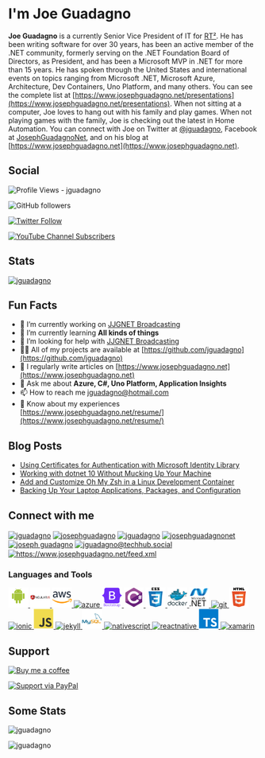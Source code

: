 # I'm Joe Guadagno

**Joe Guadagno** is a currently Senior Vice President of IT for [RT²](https://www.rt2.com).
He has been writing software for over 30 years, has been an active member of the .NET community,
formerly serving on the .NET Foundation Board of Directors, as President, and has been a Microsoft MVP in .NET for more than 15 years.
He has spoken through the United States and international events on topics ranging from Microsoft .NET,
Microsoft Azure, Architecture, Dev Containers, Uno Platform, and many others.
You can see the complete list at
[https://www.josephguadagno.net/presentations](https://www.josephguadagno.net/presentations).
When not sitting at a computer, Joe loves to hang out with his family and play games.
When not playing games with the family, Joe is checking out the latest in Home Automation.
You can connect with Joe on Twitter at [@jguadagno](https://www.twitter.com/jguadagno),
Facebook at [JosephGuadagnoNet](https://www.facebook.com/JosephGuadagnoNet/),
and on his blog at [https://www.josephguadagno.net](https://www.josephguadagno.net).

## Social

![Profile Views - jguadagno](https://komarev.com/ghpvc/?username=jguadagno&label=Profile%20views&color=0e75b6&style=flat)

![GitHub followers](https://img.shields.io/github/followers/jguadagno?style=social)

[![Twitter Follow](https://img.shields.io/twitter/follow/jguadagno?style=social)](https://twitter.com/jguadagno)

[![YouTube Channel Subscribers](https://img.shields.io/youtube/channel/subscribers/UCZneVoSODNEvh_zYG3uWx4g?style=social)](https://www.youtube.com/channel/UCZneVoSODNEvh_zYG3uWx4g)

## Stats

[![jguadagno](https://github-profile-trophy.vercel.app/?username=jguadagno)](https://github.com/ryo-ma/github-profile-trophy)

## Fun Facts

- 🔭 I’m currently working on [JJGNET Broadcasting](https://github.com/jguadagno/jjgnet-broadcast)
- 🌱 I’m currently learning **All kinds of things**
- 🤝 I’m looking for help with [JJGNET Broadcasting](https://github.com/jguadagno/jjgnet-broadcast)
- 👨‍💻 All of my projects are available at [https://github.com/jguadagno](https://github.com/jguadagno)
- 📝 I regularly write articles on [https://www.josephguadagno.net](https://www.josephguadagno.net)
- 💬 Ask me about **Azure, C#, Uno Platform, Application Insights**
- 📫 How to reach me [jguadagno@hotmail.com](mailto:jguadagno@hotmail.com)
- 📄 Know about my experiences [https://www.josephguadagno.net/resume/](https://www.josephguadagno.net/resume/)

## Blog Posts

<!-- BLOG-POST-LIST:START -->
- [Using Certificates for Authentication with Microsoft Identity Library](https://www.josephguadagno.net/2025/06/22/using-certificates-for-authentication-with-microsoft-identity-library)
- [Working with dotnet 10 Without Mucking Up Your Machine](https://www.josephguadagno.net/2025/03/27/working-with-dotnet-10-without-mucking-up-your-machine)
- [Add and Customize Oh My Zsh in a Linux Development Container](https://www.josephguadagno.net/2025/03/27/add-and-customize-oh-my-zsh-in-a-linux-development-container)
- [Backing Up Your Laptop Applications, Packages, and Configuration](https://www.josephguadagno.net/2025/03/03/backing-up-your-laptop-applications-packages-and-configuration)
<!-- BLOG-POST-LIST:END -->

## Connect with me

<a href="https://twitter.com/jguadagno" target="blank"><img align="center" src="https://cdn.jsdelivr.net/npm/simple-icons@3.0.1/icons/twitter.svg" alt="jguadagno" height="30" width="40" /></a>
<a href="https://linkedin.com/in/josephguadagno" target="blank"><img align="center" src="https://cdn.jsdelivr.net/npm/simple-icons@3.0.1/icons/linkedin.svg" alt="josephguadagno" height="30" width="40" /></a>
<a href="https://stackoverflow.com/users/jguadagno" target="blank"><img align="center" src="https://cdn.jsdelivr.net/npm/simple-icons@3.0.1/icons/stackoverflow.svg" alt="jguadagno" height="30" width="40" /></a>
<a href="https://fb.com/josephguadagnonet" target="blank"><img align="center" src="https://cdn.jsdelivr.net/npm/simple-icons@3.0.1/icons/facebook.svg" alt="josephguadagnonet" height="30" width="40" /></a>
<a href="https://www.youtube.com/c/joseph guadagno" target="blank"><img align="center" src="https://cdn.jsdelivr.net/npm/simple-icons@3.0.1/icons/youtube.svg" alt="joseph guadagno" height="30" width="40" /></a>
<a rel="me" href="https://techhub.social/@Jguadagno" title="Mastodon" target="_blank"><img align="center" src="https://cdn.jsdelivr.net/npm/simple-icons@3.0.1/icons/mastodon.svg" alt="jguadagno@techhub.social" height="30" width="40" /></a>
<a href="/https://www.josephguadagno.net/feed.xml" target="blank"><img align="center" src="https://cdn.jsdelivr.net/npm/simple-icons@3.0.1/icons/rss.svg" alt="https://www.josephguadagno.net/feed.xml" height="30" width="40" /></a>

### Languages and Tools

<a href="https://developer.android.com" target="_blank"> <img src="https://raw.githubusercontent.com/devicons/devicon/master/icons/android/android-original-wordmark.svg" alt="android" width="40" height="40"/> </a> <a href="https://angular.io" target="_blank"> <img src="https://raw.githubusercontent.com/devicons/devicon/master/icons/angularjs/angularjs-original-wordmark.svg" alt="angularjs" width="40" height="40"/> </a> <a href="https://aws.amazon.com" target="_blank"> <img src="https://raw.githubusercontent.com/devicons/devicon/master/icons/amazonwebservices/amazonwebservices-original-wordmark.svg" alt="aws" width="40" height="40"/> </a> <a href="https://azure.microsoft.com/en-in/" target="_blank"> <img src="https://www.vectorlogo.zone/logos/microsoft_azure/microsoft_azure-icon.svg" alt="azure" width="40" height="40"/> </a> <a href="https://getbootstrap.com" target="_blank"> <img src="https://raw.githubusercontent.com/devicons/devicon/master/icons/bootstrap/bootstrap-plain-wordmark.svg" alt="bootstrap" width="40" height="40"/> </a> <a href="https://www.w3schools.com/cs/" target="_blank"> <img src="https://raw.githubusercontent.com/devicons/devicon/master/icons/csharp/csharp-original.svg" alt="csharp" width="40" height="40"/> </a> <a href="https://www.w3schools.com/css/" target="_blank"> <img src="https://raw.githubusercontent.com/devicons/devicon/master/icons/css3/css3-original-wordmark.svg" alt="css3" width="40" height="40"/> </a> <a href="https://www.docker.com/" target="_blank"> <img src="https://raw.githubusercontent.com/devicons/devicon/master/icons/docker/docker-original-wordmark.svg" alt="docker" width="40" height="40"/> </a> <a href="https://dotnet.microsoft.com/" target="_blank"> <img src="https://raw.githubusercontent.com/devicons/devicon/master/icons/dot-net/dot-net-original-wordmark.svg" alt="dotnet" width="40" height="40"/> </a> <a href="https://git-scm.com/" target="_blank"> <img src="https://www.vectorlogo.zone/logos/git-scm/git-scm-icon.svg" alt="git" width="40" height="40"/> </a> <a href="https://www.w3.org/html/" target="_blank"> <img src="https://raw.githubusercontent.com/devicons/devicon/master/icons/html5/html5-original-wordmark.svg" alt="html5" width="40" height="40"/> </a> <a href="https://ionicframework.com" target="_blank"> <img src="https://upload.wikimedia.org/wikipedia/commons/d/d1/Ionic_Logo.svg" alt="ionic" width="40" height="40"/> </a> <a href="https://developer.mozilla.org/en-US/docs/Web/JavaScript" target="_blank"> <img src="https://raw.githubusercontent.com/devicons/devicon/master/icons/javascript/javascript-original.svg" alt="javascript" width="40" height="40"/> </a> <a href="https://jekyllrb.com/" target="_blank"> <img src="https://www.vectorlogo.zone/logos/jekyllrb/jekyllrb-icon.svg" alt="jekyll" width="40" height="40"/> </a> <a href="https://www.mysql.com/" target="_blank"> <img src="https://raw.githubusercontent.com/devicons/devicon/master/icons/mysql/mysql-original-wordmark.svg" alt="mysql" width="40" height="40"/> </a> <a href="https://nativescript.org/" target="_blank"> <img src="https://raw.githubusercontent.com/detain/svg-logos/780f25886640cef088af994181646db2f6b1a3f8/svg/nativescript.svg" alt="nativescript" width="40" height="40"/> </a> <a href="https://reactnative.dev/" target="_blank"> <img src="https://reactnative.dev/img/header_logo.svg" alt="reactnative" width="40" height="40"/> </a> <a href="https://www.typescriptlang.org/" target="_blank"> <img src="https://raw.githubusercontent.com/devicons/devicon/master/icons/typescript/typescript-original.svg" alt="typescript" width="40" height="40"/> </a> <a href="https://dotnet.microsoft.com/apps/xamarin" target="_blank"> <img src="https://raw.githubusercontent.com/detain/svg-logos/780f25886640cef088af994181646db2f6b1a3f8/svg/xamarin.svg" alt="xamarin" width="40" height="40"/> </a>

## Support

[![Buy me a coffee](https://user-images.githubusercontent.com/1376749/120938564-50c59780-c6e1-11eb-814f-22a0399623c5.png "Buy me a coffee")](https://www.buymeacoffee.com/jguadagno)

[![Support via PayPal](https://cdn.jsdelivr.net/gh/twolfson/paypal-github-button@1.0.0/dist/button.svg "Support via PayPal")](https://www.paypal.me/jguadagno)

## Some Stats

![jguadagno](https://github-readme-stats.vercel.app/api/top-langs?username=jguadagno&show_icons=true&locale=en&layout=compact "Language Stats - jguadagno")

![jguadagno](https://github-readme-stats.vercel.app/api?username=jguadagno&show_icons=true&locale=en "GitHub - jguadagno")
